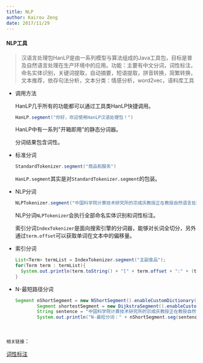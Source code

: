 ```yaml
---
title: NLP
author: Kairou Zeng
date: 2017/11/29
---
```


#### NLP工具 

> 汉语言处理包HanLP是由一系列模型与算法组成的Java工具包，目标是普及自然语言处理在生产环境中的应用。功能：主要有中文分词，词性标注，命名实体识别，关键词提取，自动摘要，短语提取，拼音转换，简繁转换，文本推荐，依存句法分析，文本分类：情感分析，word2vec，语料库工具

- 调用方法

  HanLP几乎所有的功能都可以通过工具类HanLP快捷调用。

  ```java
  HanLP.segment("你好，欢迎使用HanLP汉语处理包！")
  ```

  HanLP中有一系列"开箱即用"的静态分词器。

  分词结果包含词性。

- 标准分词

  ```java
  StandardTokenizer.segment("商品和服务")
  ```

  `HanLP.segment`其实是对`StandardTokenizer.segment`的包装。

- NLP分词

  ```java
  NLPTokenizer.segment("中国科学院计算技术研究所的宗成庆教授正在教授自然语言处理课程")
  ```

  NLP分词`NLPTokenizer`会执行全部命名实体识别和词性标注。

  索引分词`IndexTokenizer`是面向搜索引擎的分词器，能够对长词全切分，另外通过`term.offset`可以获取单词在文本中的偏移量。

- 索引分词

  ```java
  List<Term> termList = IndexTokenizer.segment("主副食品");
  for(Term term : termList){
    System.out.println(term.toString() + "[" + term.offset + ":" + (term.offset + term.word.length()) + "]");
  }
  ```

- N-最短路径分词

  ```java
  Segment nShortSegment = new NShortSegment().enableCustomDictionary(false).enablePlaceRecognize(true).enableOrganizationRecognize(true);
          Segment shortestSegment = new DijkstraSegment().enableCustomDictionary(false).enablePlaceRecognize(true).enableOrganizationRecognize(true);
          String sentence = "中国科学院计算技术研究所的宗成庆教授正在教授自然语言处理课程";
          System.out.println("N-最短分词：" + nShortSegment.seg(sentence) + "\n最短路分词：" + shortestSegment.seg(sentence));
  ```

  ​



`相关链接`：

[词性标注](http://www.hankcs.com/nlp/part-of-speech-tagging.html#h2-8)